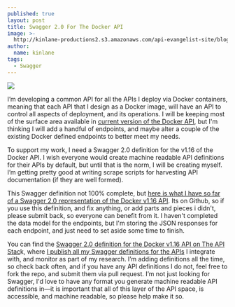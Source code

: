 ```yaml
---
published: true
layout: post
title: Swagger 2.0 For The Docker API
image: >-
  http://kinlane-productions2.s3.amazonaws.com/api-evangelist-site/blog/docker-swagger.png
author:
  name: kinlane
tags:
  - Swagger
---
```

[![](https://kinlane-productions2.s3.amazonaws.com/api-evangelist-site/blog/docker-swagger.png)](http://theapistack.com/data/docker/docker-remote-api-swagger.json)

I’m developing a common API for all the APIs I deploy via Docker containers, meaning that each API that I design as a Docker image, will have an API to control all aspects of deployment, and its operations. I will be keeping most of the surface area available in [current version of the Docker API](https://docs.docker.com/reference/api/docker_remote_api/#v116), but I'm thinking I will add a handful of endpoints, and maybe alter a couple of the existing Docker defined endpoints to better meet my needs.

To support my work, I need a Swagger 2.0 definition for the v1.16 of the Docker API. I wish everyone would create machine readable API definitions for their APIs by default, but until that is the norm, I will be creating myself. I’m getting pretty good at writing scrape scripts for harvesting API documentation (if they are well formed).

This Swagger definition not 100% complete, but [here is what I have so far of a Swagger 2.0 representation of the Docker v1.16 API](http://theapistack.com/data/docker/docker-remote-api-swagger.json). Its on Github, so if you use this definition, and fix anything, or add parts and pieces i didn't, please submit back, so everyone can benefit from it. I haven't completed the data model for the endpoints, but I'm storing the JSON responses for each endpoint, and just need to set aside some time to finish.

You can find the [Swagger 2.0 definition for the Docker v1.16 API on The API Stac](http://theapistack.com/data/docker/docker-remote-api-swagger.json)k, where [I publish all my Swagger definitions for the APIs](https://github.com/kinlane/api-stack/tree/gh-pages/data) I integrate with, and monitor as part of my research. I’m adding definitions all the time, so check back often, and if you have any API definitions I do not, feel free to fork the repo, and submit them via pull request. I’m not just looking for Swagger, I'd love to have any format you generate machine readable API definitions in—it is important that all of this layer of the API space, is accessible, and machine readable, so please help make it so.
